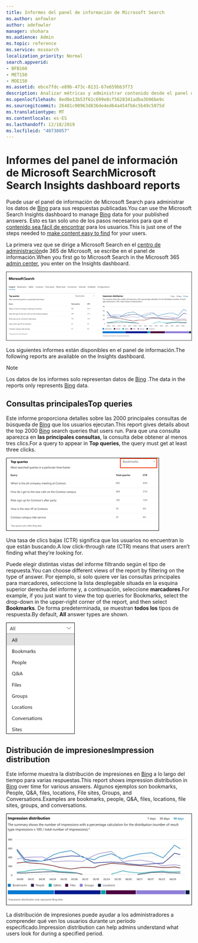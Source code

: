 ```yaml
---
title: Informes del panel de información de Microsoft Search
ms.author: anfowler
author: adefowler
manager: shohara
ms.audience: Admin
ms.topic: reference
ms.service: mssearch
localization_priority: Normal
search.appverid:
- BFB160
- MET150
- MOE150
ms.assetid: ebce7fdc-e89b-473c-8131-67e659bb3f73
description: Analizar métricas y administrar contenido desde el panel de información de Microsoft Search
ms.openlocfilehash: 8ed0e13b53f61c699e8cf5628341adba3b96be9c
ms.sourcegitcommit: 26481c00963d836de4ed64a454fb6c5b49c5075d
ms.translationtype: MT
ms.contentlocale: es-ES
ms.lasthandoff: 12/18/2019
ms.locfileid: "40738057"
---
```

# <a name="microsoft-search-insights-dashboard-reports"></a><span data-ttu-id="1fcb7-103">Informes del panel de información de Microsoft Search</span><span class="sxs-lookup"><span data-stu-id="1fcb7-103">Microsoft Search Insights dashboard reports</span></span>

<span data-ttu-id="1fcb7-104">Puede usar el panel de información de Microsoft Search para administrar los datos de [Bing](https://Bing.com) para sus respuestas publicadas.</span><span class="sxs-lookup"><span data-stu-id="1fcb7-104">You can use the Microsoft Search Insights dashboard to manage [Bing](https://Bing.com) data for your published answers.</span></span> <span data-ttu-id="1fcb7-105">Esto es tan solo uno de los pasos necesarios para que el [contenido sea fácil de encontrar](make-content-easy-to-find.md) para los usuarios.</span><span class="sxs-lookup"><span data-stu-id="1fcb7-105">This is just one of the steps needed to [make content easy to find](make-content-easy-to-find.md) for your users.</span></span>

<span data-ttu-id="1fcb7-106">La primera vez que se dirige a Microsoft Search en el [centro de administración](https://admin.microsoft.com)de 365 de Microsoft, se escribe en el panel de información.</span><span class="sxs-lookup"><span data-stu-id="1fcb7-106">When you first go to Microsoft Search in the Microsoft 365 [admin center](https://admin.microsoft.com), you enter on the Insights dashboard.</span></span>

![Insights-Dashboard. png](media/Insights-dashboard.png)

<span data-ttu-id="1fcb7-108">Los siguientes informes están disponibles en el panel de información.</span><span class="sxs-lookup"><span data-stu-id="1fcb7-108">The following reports are available on the Insights dashboard.</span></span>

> [!NOTE]
> <span data-ttu-id="1fcb7-109">Los datos de los informes solo representan datos de [Bing](https://Bing.com) .</span><span class="sxs-lookup"><span data-stu-id="1fcb7-109">The data in the reports only represents [Bing](https://Bing.com) data.</span></span>

## <a name="top-queries"></a><span data-ttu-id="1fcb7-110">Consultas principales</span><span class="sxs-lookup"><span data-stu-id="1fcb7-110">Top queries</span></span>

<span data-ttu-id="1fcb7-111">Este informe proporciona detalles sobre las 2000 principales consultas de búsqueda de [Bing](https://Bing.com) que los usuarios ejecutan.</span><span class="sxs-lookup"><span data-stu-id="1fcb7-111">This report gives details about the top 2000 [Bing](https://Bing.com) search queries that users run.</span></span> <span data-ttu-id="1fcb7-112">Para que una consulta aparezca en **las principales consultas**, la consulta debe obtener al menos tres clics.</span><span class="sxs-lookup"><span data-stu-id="1fcb7-112">For a query to appear in **Top queries**, the query must get at least three clicks.</span></span>

![Principales consultas informe con los encabezados de tabla: consulta, total de consultas y tasa de clics.](media/Insights-topqueries.png)

<span data-ttu-id="1fcb7-114">Una tasa de clics bajas (CTR) significa que los usuarios no encuentran lo que están buscando.</span><span class="sxs-lookup"><span data-stu-id="1fcb7-114">A low click-through rate (CTR) means that users aren’t finding what they’re looking for.</span></span>

<span data-ttu-id="1fcb7-115">Puede elegir distintas vistas del informe filtrando según el tipo de respuesta.</span><span class="sxs-lookup"><span data-stu-id="1fcb7-115">You can choose different views of the report by filtering on the type of answer.</span></span> <span data-ttu-id="1fcb7-116">Por ejemplo, si solo quiere ver las consultas principales para marcadores, seleccione la lista desplegable situada en la esquina superior derecha del informe y, a continuación, seleccione **marcadores**.</span><span class="sxs-lookup"><span data-stu-id="1fcb7-116">For example, if you just want to view the top queries for Bookmarks, select the drop-down in the upper-right corner of the report, and then select **Bookmarks**.</span></span> <span data-ttu-id="1fcb7-117">De forma predeterminada, se muestran **todos los** tipos de respuesta.</span><span class="sxs-lookup"><span data-stu-id="1fcb7-117">By default, **All** answer types are shown.</span></span>

![Filtrar el informe de consultas principales por marcadores, personas, Q&A, archivos, grupos, ubicaciones, conversaciones y sitios](media/Insights-topqueries-dropdown.png)

## <a name="impression-distribution"></a><span data-ttu-id="1fcb7-119">Distribución de impresiones</span><span class="sxs-lookup"><span data-stu-id="1fcb7-119">Impression distribution</span></span>

<span data-ttu-id="1fcb7-120">Este informe muestra la distribución de impresiones en [Bing](https://Bing.com) a lo largo del tiempo para varias respuestas.</span><span class="sxs-lookup"><span data-stu-id="1fcb7-120">This report shows impression distribution in [Bing](https://Bing.com) over time for various answers.</span></span> <span data-ttu-id="1fcb7-121">Algunos ejemplos son bookmarks, People, Q&A, files, locations, File sites, Groups, and Conversations.</span><span class="sxs-lookup"><span data-stu-id="1fcb7-121">Examples are bookmarks, people, Q&A, files, locations, file sites, groups, and conversations.</span></span>

![Informe de impresiones con 90 días seleccionados como período de tiempo.](media/Insights-impressions.png)

<span data-ttu-id="1fcb7-123">La distribución de impresiones puede ayudar a los administradores a comprender qué ven los usuarios durante un período especificado.</span><span class="sxs-lookup"><span data-stu-id="1fcb7-123">Impression distribution can help admins understand what users look for during a specified period.</span></span>
